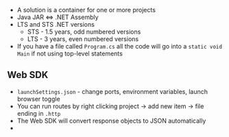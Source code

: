 - A solution is a container for one or more projects
- Java JAR <=> .NET Assembly
- LTS and STS .NET versions
	- STS - 1.5 years, odd numbered versions
	- LTS - 3 years, even numbered versions
- If you have a file called `Program.cs` all the code will go into a `static void Main` if not using top-level statements

## Web SDK
- `launchSettings.json` - change ports, environment variables, launch browser toggle
- You can run routes by right clicking project -> add new item -> file ending in `.http`
- The Web SDK will convert response objects to JSON automatically
- 